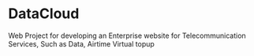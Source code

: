 # DataCloud
Web Project for developing an Enterprise website for Telecommunication Services, Such as Data, Airtime Virtual topup
